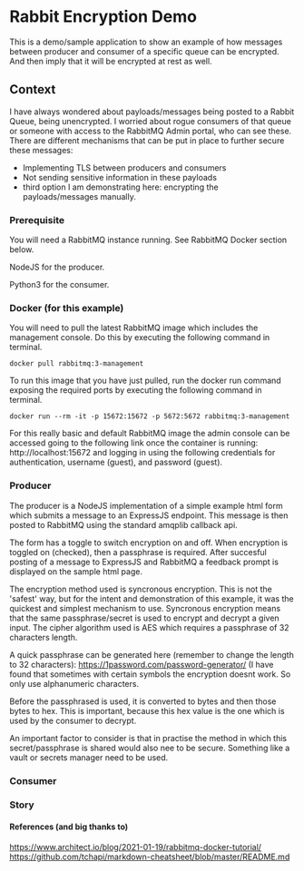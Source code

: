 # Rabbit Encryption Demo
This is a demo/sample application to show an example of how messages between producer and consumer of a specific queue can be encrypted. And then imply that it will be encrypted at rest as well.

## Context
I have always wondered about payloads/messages being posted to a Rabbit Queue, being unencrypted. I worried about rogue consumers of that queue or someone with access to the RabbitMQ Admin portal, who can see these. There are different mechanisms that can be put in place to further secure these messages: 
- Implementing TLS between producers and consumers
- Not sending sensitive information in these payloads
- third option I am demonstrating here: encrypting the payloads/messages manually.

### Prerequisite
You will need a RabbitMQ instance running. See RabbitMQ Docker section below.

NodeJS for the producer.

Python3 for the consumer.

### Docker (for this example)
You will need to pull the latest RabbitMQ image which includes the management console. Do this by executing the following command in terminal.

`docker pull rabbitmq:3-management`

To run this image that you have just pulled, run the docker run command exposing the required ports by executing the following command in terminal.

`docker run --rm -it -p 15672:15672 -p 5672:5672 rabbitmq:3-management`

For this really basic and default RabbitMQ image the admin console can be accessed going to the following link once the container is running: http://localhost:15672 and logging in using the following credentials for authentication, username (guest), and password (guest). 

### Producer
The producer is a NodeJS implementation of a simple example html form which submits a message to an ExpressJS endpoint. This message is then posted to RabbitMQ using the standard amqplib callback api.

The form has a toggle to switch encryption on and off. When encryption is toggled on (checked), then a passphrase is required. After succesful posting of a message to ExpressJS and RabbitMQ a feedback prompt is displayed on the sample html page.

The encryption method used is syncronous encryption. This is not the 'safest' way, but for the intent and demonstration of this example, it was the quickest and simplest mechanism to use. Syncronous encryption means that the same passphrase/secret is used to encrypt and decrypt a given input. The cipher algorithm used is AES which requires a passphrase of 32 characters length.

A quick passphrase can be generated here (remember to change the length to 32 characters): https://1password.com/password-generator/ (I have found that sometimes with certain symbols the encryption doesnt work. So only use alphanumeric characters.

Before the passphrased is used, it is converted to bytes and then those bytes to hex. This is important, because this hex value is the one which is used by the consumer to decrypt.

An important factor to consider is that in practise the method in which this secret/passphrase is shared would also nee to be secure. Something like a vault or secrets manager need to be used.

### Consumer


### Story


#### References (and big thanks to)
https://www.architect.io/blog/2021-01-19/rabbitmq-docker-tutorial/
https://github.com/tchapi/markdown-cheatsheet/blob/master/README.md
